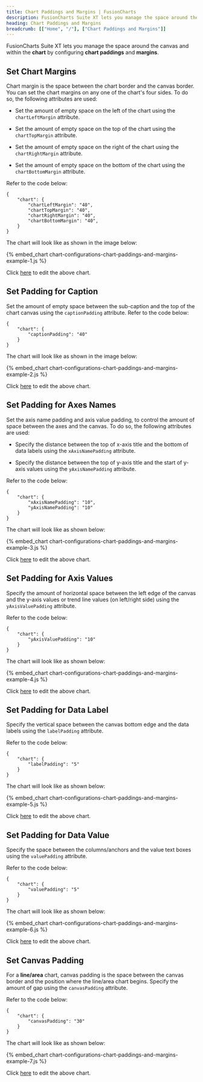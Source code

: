 ```yaml
---
title: Chart Paddings and Margins | FusionCharts
description: FusionCharts Suite XT lets you manage the space around the canvas and within the chart by configuring chart paddings and margins.
heading: Chart Paddings and Margins
breadcrumb: [["Home", "/"], ["Chart Paddings and Margins"]]
---
```


FusionCharts Suite XT lets you manage the space around the canvas and within the **chart** by configuring **chart paddings** and **margins**.

## Set Chart Margins

Chart margin is the space between the chart border and the canvas border. You can set the chart margins on any one of the chart's four sides. To do so, the following attributes are used:

* Set the amount of empty space on the left of the chart using the `chartLeftMargin` attribute.

* Set the amount of empty space on the top of the chart using the `chartTopMargin` attribute.

* Set the amount of empty space on the right of the chart using the `chartRightMargin` attribute.

* Set the amount of empty space on the bottom of the chart using the `chartBottomMargin` attribute.

Refer to the code below:

```
{
    "chart": {
        "chartLeftMargin": "40",
        "chartTopMargin": "40",
        "chartRightMargin": "40",
        "chartBottomMargin": "40",
    }
}
```

The chart will look like as shown in the image below:

{% embed_chart chart-configurations-chart-paddings-and-margins-example-1.js %}

Click [here](http://jsfiddle.net/fusioncharts/nzz8pwv4/ "@@open-newtab") to edit the above chart.

## Set Padding for Caption

Set the amount of empty space between the sub-caption and the top of the chart canvas using the `captionPadding` attribute. Refer to the code below:

```
{
    "chart": {
        "captionPadding": "40"
    }
}
```

The chart will look like as shown in the image below:

{% embed_chart chart-configurations-chart-paddings-and-margins-example-2.js %}

Click [here](http://jsfiddle.net/fusioncharts/8jfb6ozx/ "@@open-newtab") to edit the above chart.

## Set Padding for Axes Names

Set the axis name padding and axis value padding, to control the amount of space between the axes and the canvas. To do so, the following attributes are used:

* Specify the distance between the top of x-axis title and the bottom of data labels using the `xAxisNamePadding` attribute. 

* Specify the distance between the top of y-axis title and the start of y-axis values using the `yAxisNamePadding` attribute.

Refer to the code below:

```
{
    "chart": {
        "xAxisNamePadding": "10",
        "yAxisNamePadding": "10"
    }
}
```

The chart will look like as shown below:

{% embed_chart chart-configurations-chart-paddings-and-margins-example-3.js %}

Click [here](http://jsfiddle.net/fusioncharts/o618rzq3/ "@@open-newtab") to edit the above chart.

## Set Padding for Axis Values

Specify the amount of horizontal space between the left edge of the canvas and the y-axis values or trend line values (on left/right side) using the `yAxisValuePadding` attribute. 

Refer  to the code below:

```
{
    "chart": {
        "yAxisValuePadding": "10"
    }
}
```
The chart will look like as shown below:

{% embed_chart chart-configurations-chart-paddings-and-margins-example-4.js %}

Click [here](http://jsfiddle.net/fusioncharts/dq73doa6/ "@@open-newtab") to edit the above chart.

## Set Padding for Data Label

Specify the vertical space between the canvas bottom edge and the data labels using the `labelPadding` attribute.

Refer to the code below:

```
{
    "chart": {
        "labelPadding": "5"
    }
}
```

The chart will look like as shown below:

{% embed_chart chart-configurations-chart-paddings-and-margins-example-5.js %}

Click [here](http://jsfiddle.net/fusioncharts/xz890my7/ "@@open-newtab") to edit the above chart.

## Set Padding for Data Value

Specify the space between the columns/anchors and the value text boxes using the `valuePadding` attribute. 

Refer to the code below:

```
{
    "chart": {
        "valuePadding": "5"
    }
}
```

The chart will look like as shown below:

{% embed_chart chart-configurations-chart-paddings-and-margins-example-6.js %}

Click [here](http://jsfiddle.net/fusioncharts/eozmehL3/ "@@open-newtab") to edit the above chart.

## Set Canvas Padding

For a **line/area** chart, canvas padding is the space between the canvas border and the position where the line/area chart begins. Specify the amount of gap using the `canvasPadding` attribute. 

Refer to the code below:

```
{
    "chart": {
        "canvasPadding": "30"
    }
}
```

The chart will look like as shown below:

{% embed_chart chart-configurations-chart-paddings-and-margins-example-7.js %}

Click [here](http://jsfiddle.net/fusioncharts/v0d46ngb/ "@@open-newtab") to edit the above chart.